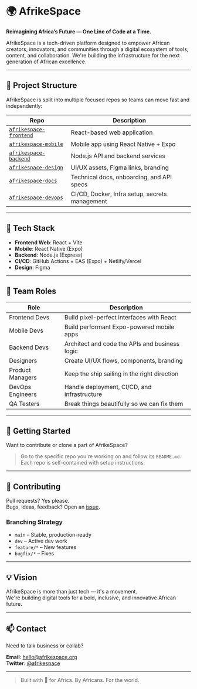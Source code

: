 # 🌍 AfrikeSpace

**Reimagining Africa’s Future — One Line of Code at a Time.**

AfrikeSpace is a tech-driven platform designed to empower African creators, innovators, and communities through a digital ecosystem of tools, content, and collaboration. We're building the infrastructure for the next generation of African excellence.

---

## 🚀 Project Structure

AfrikeSpace is split into multiple focused repos so teams can move fast and independently:

| Repo | Description |
|------|-------------|
| [`afrikespace-frontend`](https://github.com/afrikespace-org/frontend) | React-based web application |
| [`afrikespace-mobile`](https://github.com/afrikespace-org/mobile) | Mobile app using React Native + Expo |
| [`afrikespace-backend`](https://github.com/afrikespace-org/backend) | Node.js API and backend services |
| [`afrikespace-design`](https://github.com/afrikespace-org/design) | UI/UX assets, Figma links, branding |
| [`afrikespace-docs`](https://github.com/afrikespace-org/docs) | Technical docs, onboarding, and API specs |
| [`afrikespace-devops`](https://github.com/afrikespace-org/evops) | CI/CD, Docker, Infra setup, secrets management |

---

## 🧠 Tech Stack

- **Frontend Web**: React + Vite
- **Mobile**: React Native (Expo)
- **Backend**: Node.js (Express)
- **CI/CD**: GitHub Actions + EAS (Expo) + Netlify/Vercel
- **Design**: Figma

---

## 👥 Team Roles

| Role | Description |
|------|-------------|
| Frontend Devs | Build pixel-perfect interfaces with React |
| Mobile Devs | Build performant Expo-powered mobile apps |
| Backend Devs | Architect and code the APIs and business logic |
| Designers | Create UI/UX flows, components, branding |
| Product Managers | Keep the ship sailing in the right direction |
| DevOps Engineers | Handle deployment, CI/CD, and infrastructure |
| QA Testers | Break things beautifully so we can fix them |

---

## 🧭 Getting Started

Want to contribute or clone a part of AfrikeSpace?

> Go to the specific repo you're working on and follow its `README.md`. Each repo is self-contained with setup instructions.

---

## 🤝 Contributing

Pull requests? Yes please.  
Bugs, ideas, feedback? Open an [issue](https://github.com/afrikespace-org/afrikespace-frontend/issues).

### Branching Strategy

- `main` – Stable, production-ready
- `dev` – Active dev work
- `feature/*` – New features
- `bugfix/*` – Fixes

---

## 💡 Vision

AfrikeSpace is more than just tech — it's a movement.  
We're building digital tools for a bold, inclusive, and innovative African future.

---

## 📫 Contact

Need to talk business or collab?

**Email**: hello@afrikespace.org  
**Twitter**: [@afrikespace](https://twitter.com/afrikespace)

---

> Built with 💛 for Africa. By Africans. For the world.
